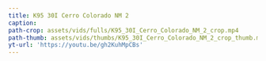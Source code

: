 ```yaml
---
title: K95 30I Cerro Colorado NM 2
caption:
path-crop: assets/vids/fulls/K95_30I_Cerro_Colorado_NM_2_crop.mp4
path-thumb: assets/vids/thumbs/K95_30I_Cerro_Colorado_NM_2_crop_thumb.mp4
yt-url: 'https://youtu.be/gh2KuhMpCBs'
---
```

